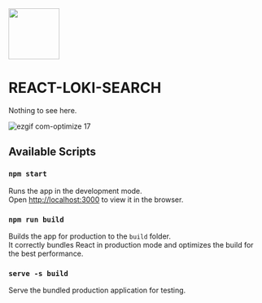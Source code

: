 <img src='https://user-images.githubusercontent.com/1423657/50455638-a8c41580-094f-11e9-8b43-dd0a9ae0f622.png' width=100>

# REACT-LOKI-SEARCH

Nothing to see here.

![ezgif com-optimize 17](https://user-images.githubusercontent.com/1423657/50742013-c9208980-1205-11e9-93cd-baa53915dfe6.gif)

## Available Scripts

### `npm start`

Runs the app in the development mode.<br>
Open [http://localhost:3000](http://localhost:3000) to view it in the browser.

### `npm run build`

Builds the app for production to the `build` folder.<br>
It correctly bundles React in production mode and optimizes the build for the best performance.

### `serve -s build`

Serve the bundled production application for testing.
